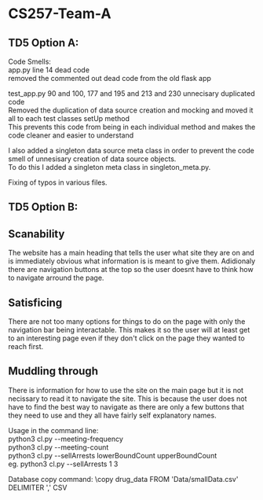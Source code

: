 # CS257-Team-A

## TD5 Option A:
Code Smells:  
app.py line 14 dead code  
removed the commented out dead code from the old flask app

test_app.py 90 and 100, 177 and 195 and 213 and 230 unnecisary duplicated code  
Removed the duplication of data source creation and mocking and moved it all to each test classes setUp method  
This prevents this code from being in each individual method and makes the code cleaner and easier to understand  

I also added a singleton data source meta class in order to prevent the code smell of unnesisary creation of data source objects.  
To do this I added a singleton meta class in singleton_meta.py.  

Fixing of typos in various files.  

## TD5 Option B:

## Scanability

The website has a main heading that tells the user what site they are on and is immediately obvious what information is is meant to give them. Adidionaly there are navigation buttons at the top so the user doesnt have to think how to navigate arround the page. 

## Satisficing

There are not too many options for things to do on the page with only the navigation bar being interactable. This makes it so the user will at least get to an interesting page even if they don't click on the page they wanted to reach first. 

## Muddling through

There is information for how to use the site on the main page but it is not necissary to read it to navigate the site. This is because the user does not have to find the best way to navigate as there are only a few buttons that they need to use and they all have fairly self explanatory names.

Usage in the command line:  
python3 cl.py --meeting-frequency  
python3 cl.py --meeting-count  
python3 cl.py --sellArrests lowerBoundCount upperBoundCount  
eg. python3 cl.py --sellArrests 1 3  

Database copy command: \copy drug_data FROM 'Data/smallData.csv' DELIMITER ',' CSV
